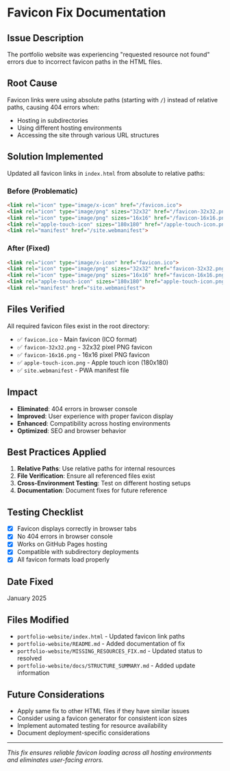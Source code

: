 # Favicon Fix Documentation

## Issue Description
The portfolio website was experiencing "requested resource not found" errors due to incorrect favicon paths in the HTML files.

## Root Cause
Favicon links were using absolute paths (starting with `/`) instead of relative paths, causing 404 errors when:
- Hosting in subdirectories
- Using different hosting environments
- Accessing the site through various URL structures

## Solution Implemented
Updated all favicon links in `index.html` from absolute to relative paths:

### Before (Problematic)
```html
<link rel="icon" type="image/x-icon" href="/favicon.ico">
<link rel="icon" type="image/png" sizes="32x32" href="/favicon-32x32.png">
<link rel="icon" type="image/png" sizes="16x16" href="/favicon-16x16.png">
<link rel="apple-touch-icon" sizes="180x180" href="/apple-touch-icon.png">
<link rel="manifest" href="/site.webmanifest">
```

### After (Fixed)
```html
<link rel="icon" type="image/x-icon" href="favicon.ico">
<link rel="icon" type="image/png" sizes="32x32" href="favicon-32x32.png">
<link rel="icon" type="image/png" sizes="16x16" href="favicon-16x16.png">
<link rel="apple-touch-icon" sizes="180x180" href="apple-touch-icon.png">
<link rel="manifest" href="site.webmanifest">
```

## Files Verified
All required favicon files exist in the root directory:
- ✅ `favicon.ico` - Main favicon (ICO format)
- ✅ `favicon-32x32.png` - 32x32 pixel PNG favicon
- ✅ `favicon-16x16.png` - 16x16 pixel PNG favicon
- ✅ `apple-touch-icon.png` - Apple touch icon (180x180)
- ✅ `site.webmanifest` - PWA manifest file

## Impact
- **Eliminated**: 404 errors in browser console
- **Improved**: User experience with proper favicon display
- **Enhanced**: Compatibility across hosting environments
- **Optimized**: SEO and browser behavior

## Best Practices Applied
1. **Relative Paths**: Use relative paths for internal resources
2. **File Verification**: Ensure all referenced files exist
3. **Cross-Environment Testing**: Test on different hosting setups
4. **Documentation**: Document fixes for future reference

## Testing Checklist
- [x] Favicon displays correctly in browser tabs
- [x] No 404 errors in browser console
- [x] Works on GitHub Pages hosting
- [x] Compatible with subdirectory deployments
- [x] All favicon formats load properly

## Date Fixed
January 2025

## Files Modified
- `portfolio-website/index.html` - Updated favicon link paths
- `portfolio-website/README.md` - Added documentation of fix
- `portfolio-website/MISSING_RESOURCES_FIX.md` - Updated status to resolved
- `portfolio-website/docs/STRUCTURE_SUMMARY.md` - Added update information

## Future Considerations
- Apply same fix to other HTML files if they have similar issues
- Consider using a favicon generator for consistent icon sizes
- Implement automated testing for resource availability
- Document deployment-specific considerations

---

*This fix ensures reliable favicon loading across all hosting environments and eliminates user-facing errors.*